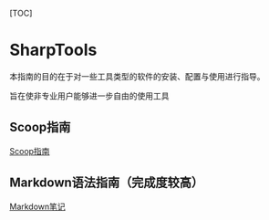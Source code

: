 [TOC]

# SharpTools

本指南的目的在于对一些工具类型的软件的安装、配置与使用进行指导。


旨在使非专业用户能够进一步自由的使用工具

## Scoop指南
[Scoop指南](https://github.com/LXTlogic/SharpTools/blob/master/Doc/Scoop指南.md)

## Markdown语法指南（完成度较高）
[Markdown笔记](https://github.com/LXTlogic/SharpTools/blob/master/Doc/MarkdownNote.md)
